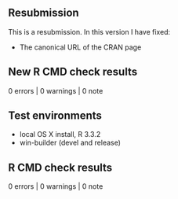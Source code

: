 ## Resubmission
This is a resubmission. In this version I have fixed:

* The canonical URL of the CRAN page

## New R CMD check results

0 errors | 0 warnings | 0 note 

## Test environments
* local OS X install, R 3.3.2
* win-builder (devel and release)

## R CMD check results

0 errors | 0 warnings | 0 note 
